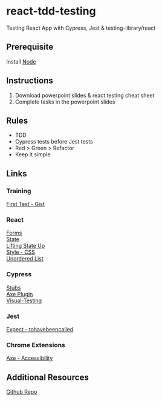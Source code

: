 # react-tdd-testing
Testing React App with Cypress, Jest &amp; testing-library/react

## Prerequisite
Install [Node](https://nodejs.org/en/download/)

## Instructions
1. Download powerpoint slides & react testing cheat sheet
2. Complete tasks in the powerpoint slides

## Rules
- TDD
- Cypress tests before Jest tests
- Red > Green > Refactor
- Keep it simple

## Links

### Training
[First Test - Gist](https://gist.github.com/lewis-prescott-cruk/a4eba643a979d348218d7e8669025e3e)

### React
[Forms](https://reactjs.org/docs/forms.html)    
[State](https://reactjs.org/docs/hooks-overview.html#state-hook)   
[Lifting State Up](https://reactjs.org/docs/lifting-state-up.html)   
[Style - CSS](https://reactjs.org/docs/dom-elements.html#style)   
[Unordered List](https://reactjs.org/docs/lists-and-keys.html#basic-list-component)

### Cypress
[Stubs](https://docs.cypress.io/guides/guides/network-requests.html#Stub-Responses)   
[Axe Plugin](https://github.com/avanslaars/cypress-axe)   
[Visual-Testing](https://docs.cypress.io/plugins/#visual-testing)   

### Jest
[Expect - tohavebeencalled](https://jestjs.io/docs/en/expect#tohavebeencalled)

### Chrome Extensions
[Axe - Accessibility](https://chrome.google.com/webstore/detail/axe-web-accessibility-tes/lhdoppojpmngadmnindnejefpokejbdd)

## Additional Resources

[Github Repo](https://github.com/lewis-prescott-cruk/react)
